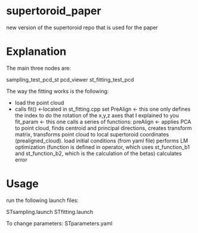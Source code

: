# supertoroid_paper
new version of the supertoroid repo that is used for the paper

# Explanation
The main three nodes are:

sampling_test_pcd_st
pcd_viewer
st_fitting_test_pcd

The way the fitting works is the following:

- load the point cloud
- calls fit()    <-located in st_fitting.cpp
        set PreAlign     <- this one only defines the index to do the rotation of the x,y,z axes that I explained to you
        fit_param               <- this one calls a series of functions:
                preAlign        <- applies PCA to point cloud, finds centroid and principal directions, creates transform matrix, transforms point                              cloud to local supertoroid coordinates (prealigned_cloud).
                load initial conditions (from yaml file)
                performs LM optimization (function is defined in operator, which uses st_function_b1 and st_function_b2, which is the                   calculation of the betas)
                calculates error

# Usage
run the following launch files:

STsampling.launch
STfitting.launch

To change parameters: STparameters.yaml